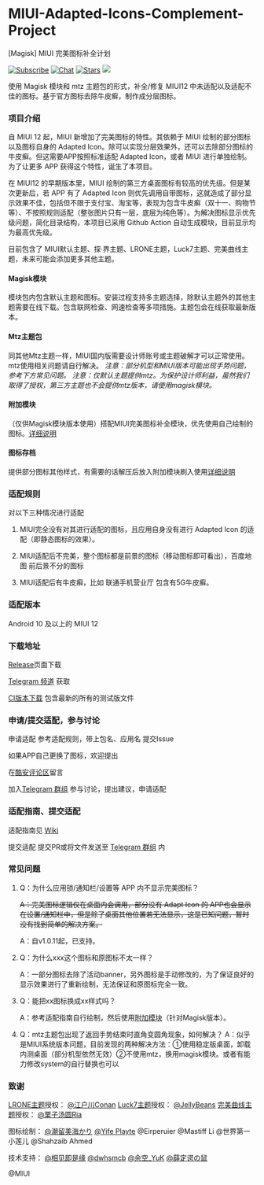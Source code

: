 # MIUI-Adapted-Icons-Complement-Project
[Magisk] MIUI 完美图标补全计划

[![Subscribe](https://img.shields.io/badge/Telegram-Subscribe-blue.svg?logo=telegram)](https://t.me/miuiicons)
[![Chat](https://img.shields.io/badge/Telegram-Chat-blue.svg?logo=telegram)](https://t.me/miui_icons_dev)
[![Stars](https://img.shields.io/github/stars/pzcn/MIUI-Adapted-Icons-Complement-Project)](https://github.com/MIUI-Adapted-Icons-Complement-Projectreleases/)
[![](https://data.jsdelivr.com/v1/package/gh/pzcn/IconsCDN/badge)](https://www.jsdelivr.com/package/gh/pzcn/IconsCDN)

使用 Magisk 模块和 mtz 主题包的形式，补全/修复 MIUI12 中未适配以及适配不佳的图标。基于官方图标去除牛皮癣，制作成分层图标。

### 项目介绍

自 MIUI 12 起，MIUI 新增加了完美图标的特性。其依赖于 MIUI 绘制的部分图标以及图标自身的 Adapted Icon。除可以实现分层效果外，还可以去除部分图标的牛皮癣。但这需要APP按照标准适配 Adapted Icon，或者 MIUI 进行单独绘制。为了让更多 APP 获得这个特性，诞生了本项目。

在 MIUI12 的早期版本里，MIUI 绘制的第三方桌面图标有较高的优先级。但是某次更新后，若 APP 有了 Adapted Icon 则优先调用自带图标，这就造成了部分显示效果不佳，包括但不限于支付宝、淘宝等，表现为包含牛皮癣（双十一、购物节等）、不按照规则适配（整张图片只有一层，底层为纯色等）。为解决图标显示优先级问题，简化目录结构，本项目已采用 Github Action 自动生成模块，目前显示均为最高优先级。

目前包含了 MIUI默认主题、探·界主题、LRONE主题，Luck7主题、完美曲线主题，未来可能会添加更多其他主题。

#### Magisk模块

模块包内包含默认主题和图标。安装过程支持多主题选择，除默认主题外的其他主题需要在线下载。包含联网检查、网速检查等多项措施。主题包会在线获取最新版本。

#### Mtz主题包
同其他Mtz主题一样，MIUI国内版需要设计师账号或主题破解才可以正常使用。mtz使用相关问题请自行解决。
*注意：部分机型和MIUI版本可能出现手势问题，参考下方常见问题。*
*注意：仅默认主题提供mtz。为保护设计师利益，虽然我们取得了授权，第三方主题也不会提供mtz版本，请使用magisk模块。*

#### 附加模块

（仅供Magisk模块版本使用）搭配MIUI完美图标补全模块，优先使用自己绘制的图标。[详细说明](https://github.com/pzcn/MIUI-Adapted-Icons-Complement-Project/wiki/%E9%99%84%E5%8A%A0%E6%A8%A1%E5%9D%97)

#### 图标存档

提供部分图标其他样式，有需要的话解压后放入附加模块刷入使用[详细说明](https://github.com/pzcn/MIUI-Adapted-Icons-Complement-Project/wiki/%E5%9B%BE%E6%A0%87%E5%AD%98%E6%A1%A3)

### 适配规则

对以下三种情况进行适配

1. MIUI完全没有对其进行适配的图标，且应用自身没有进行 Adapted Icon 的适配（即静态图标的效果）。

2. MIUI适配后不完美，整个图标都是前景的图标（移动图标即可看出），百度地图 前后景不分的图标

3. MIUI适配后有牛皮癣，比如 联通手机营业厅 包含有5G牛皮癣。


### 适配版本
Android 10 及以上的 MIUI 12

### 下载地址

[Release](https://github.com/pzcn/MIUI-Adapted-Icons-Complement-Project/releases)页面下载

[Telegram 频道](https://t.me/miuiicons) 获取

[CI版本下载](https://miuiicons.vercel.app/CI/) 包含最新的所有的测试版文件


### 申请/提交适配，参与讨论

申请适配 参考适配规则，带上包名、应用名 提交Issue

如果APP自己更换了图标，欢迎提出

在[酷安评论区](https://www.coolapk.com/feed/19929877)留言

加入[Telegram 群组](https://t.me/miui_icons_dev) 参与讨论，提出建议，申请适配

### 适配指南、提交适配

适配指南见 [Wiki](https://github.com/pzcn/MIUI-Adapted-Icons-Complement-Project/wiki/适配指南)

提交适配 提交PR或将文件发送至 [Telegram 群组](https://t.me/miui_icons_dev) 内

### 常见问题

1. Q：为什么应用锁/通知栏/设置等 APP 内不显示完美图标？

   ~~A：完美图标逻辑仅在桌面内会调用，部分没有 Adapt Icon 的 APP也会显示在设置/通知栏中，但是除了桌面其他位置若无法显示，这是已知问题，暂时没有找到简单的解决方案。~~

   A：自v1.0.11起，已支持。

2. Q：为什么xxx这个图标和原图标不太一样？

   A：一部分图标去除了活动banner，另外图标是手动修改的，为了保证良好的显示效果进行了重新绘制，无法保证和原图标完全一致。


3. Q：能把xx图标换成xx样式吗？

   A：参考适配指南自行绘制，然后使用[附加模块](https://github.com/pzcn/MIUI-Adapted-Icons-Complement-Project/wiki/%E9%99%84%E5%8A%A0%E6%A8%A1%E5%9D%97)（针对Magisk版本）。

4. Q：mtz主题包出现了返回手势结束时直角变圆角现象，如何解决？
   A：似乎是MIUI系统版本问题，目前发现的两种解决方法：①使用稳定版桌面，卸载内测桌面（部分机型依然无效）②不使用mtz，换用magisk模块。或者有能力修改system的自行替换也可以


### 致谢

[LRONE主题](http://zhuti.xiaomi.com/detail/share/41f02867-78b0-457c-a134-b9eab07d7ac9?miref=share&packId=fcc4e5ff-1667-4689-a399-c5538c60f349)授权：
[@江户川Conan](http://www.coolapk.com/u/1091207) 
[Luck7主题](http://zhuti.xiaomi.com/detail/share/508a77a8-11ee-448c-9a1a-b51b0253de76?miref=share&packId=ca2c0d02-f34e-464b-818e-35063507afc2)授权：
[@JellyBeans](http://www.coolapk.com/u/1375535) 
[完美曲线主题](http://zhuti.xiaomi.com/detail/share/6b9b4e54-9c13-4ee3-b5db-66daf0928bcf?miref=share&packId=fceeed6a-45dc-4a58-be11-12b2d370c315)授权：
[@栗子汤圆Ria](http://www.coolapk.com/u/1375535) 

图标绘制：
[@潮留美海かり](http://www.coolapk.com/u/3701042) [@Yife Playte](http://www.coolapk.com/u/2222314) @Eirperuier @Mastiff Li @世界第一小莲儿 @Shahzaib Ahmed

技术支持：
[@相见即是缘](http://www.coolapk.com/u/1614257) [@dwhsmcb](http://www.coolapk.com/u/1662815) [@余空_YuK](http://www.coolapk.com/u/680367) [@薛定谔の鼠](http://www.coolapk.com/u/1261690)

@MIUI
